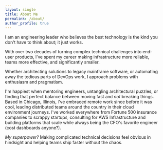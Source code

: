 ```yaml
---
layout: single
title: About Me
permalink: /about/
author_profile: true
---
```


I am an engineering leader who believes the best technology is the kind you don't have to think about; it just works. 

With over two decades of turning complex technical challenges into end-user products, I've spent my career making infrastructure more reliable, teams more effective, 
and significantly smaller.

Whether architecting solutions to legacy mainframe software, or automating away the tedious parts of DevOps work,
I approach problems with enthusiasm and pragmatism. 

I'm happiest when mentoring engineers, untangling architectural puzzles, or finding that perfect balance between moving fast and _not_ breaking things.
Based in Chicago, Illinois, I've embraced remote work since before it was cool, leading distributed teams around the country in their cloud environment journeys. 
I've worked everywhere from Fortune 500 insurance companies to scrappy startups, consulting for AWS Infrastructure and building platforms 
that scale while always being the CFO's favorite engineer (cost dashboards anyone?).

*My superpower?* Making complicated technical decisions feel obvious in hindsight and helping teams ship faster without the chaos.

